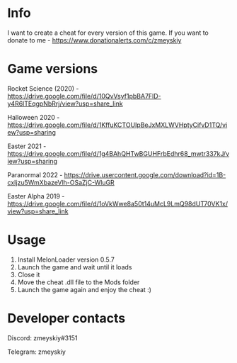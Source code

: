 # Info

I want to create a cheat for every version of this game. If you want to donate to me - https://www.donationalerts.com/c/zmeyskiy

# Game versions

Rocket Science (2020) - https://drive.google.com/file/d/10QvVsyf1pbBA7FlD-y4R6lTEqgpNbRrj/view?usp=share_link

Halloween 2020 - https://drive.google.com/file/d/1KffuKCTOUIpBeJxMXLWVHptyCifvD1TQ/view?usp=sharing

Easter 2021 - https://drive.google.com/file/d/1g4BAhQHTwBGUHFrbEdhr68_mwtr337kJ/view?usp=sharing

Paranormal 2022 - https://drive.usercontent.google.com/download?id=1B-cxIjzu5WmXbazeVlh-OSaZjC-WluGR

Easter Alpha 2019 - https://drive.google.com/file/d/1oVkWwe8a50t14uMcL9LmQ98dUT70VK1x/view?usp=share_link 

# Usage

1. Install MelonLoader version 0.5.7
2. Launch the game and wait until it loads
3. Close it
4. Move the cheat .dll file to the Mods folder
5. Launch the game again and enjoy the cheat :)

# Developer contacts

Discord: zmeyskiy#3151

Telegram: zmeyskiy
